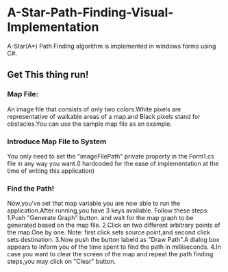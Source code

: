 # A-Star-Path-Finding-Visual-Implementation
A-Star(A*) Path Finding algorithm is implemented in windows forms using C#.

## Get This thing run!

### Map File:
An image file that consists of only two colors.White pixels are representative of walkable areas of a map.and Black pixels stand for obstacles.You can use the sample map file as an example.

### Introduce Map File to System
You only need to set the "imageFilePath" private property in the Form1.cs file in any way you want.(I hardcoded for the ease
of implementation at the time of writing this application)

### Find the Path!
Now,you've set that map variable you are now able to run the application.After running,you have 3 keys available.
Follow these steps:
1.Push "Generate Graph" button. and wait for the map graph to be generated based on the map file.
2.Click on two different arbitrary points of the map.One by one.
Note: first click sets source point,and second click sets destination.
3.Now push the button labeld as "Draw Path".A dialog box appears to inform you of the time spent to find the path in milliseconds.
4.In case you want to clear the screen of the map and repeat the path finding steps,you may click on "Clear" button.

